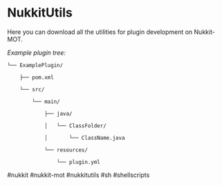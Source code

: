 # NukkitUtils

Here you can download all the utilities for plugin development on Nukkit-MOT.

_Example plugin tree:_


    └── ExamplePlugin/
    
        ├── pom.xml
        
        └── src/
        
            └── main/
            
                ├── java/
                
                │   └── ClassFolder/
                
                │       └── ClassName.java
                
                └── resources/
                
                    └── plugin.yml

                    

#nukkit #nukkit-mot #nukkitutils #sh #shellscripts
